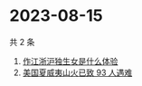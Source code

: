 # 2023-08-15

共 2 条

<!-- BEGIN ZHIHUSEARCH -->
<!-- 最后更新时间 Tue Aug 15 2023 09:42:25 GMT+0800 (China Standard Time) -->
1. [作江浙沪独生女是什么体验](https://www.zhihu.com/search?q=作江浙沪独生女是什么体验)
1. [美国夏威夷山火已致 93 人遇难](https://www.zhihu.com/search?q=美国夏威夷山火已致%2093%20人遇难)
<!-- END ZHIHUSEARCH -->
